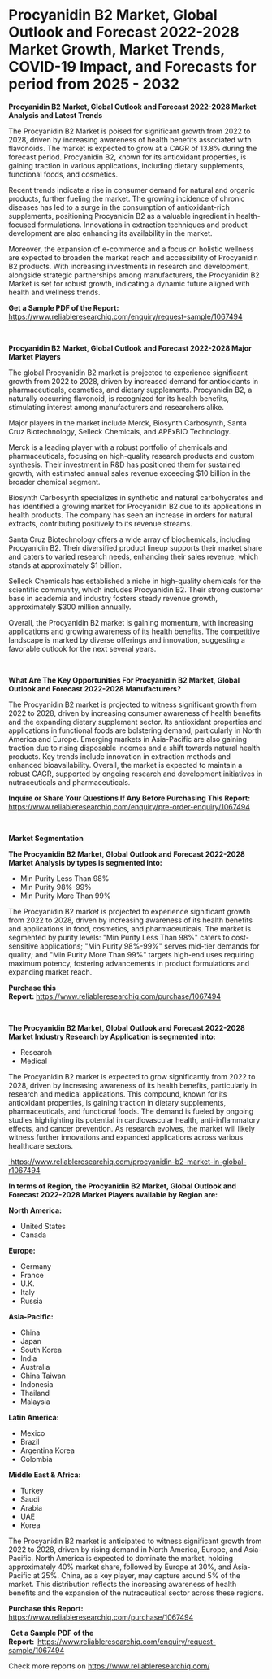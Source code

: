 <p><h1>Procyanidin B2 Market, Global Outlook and Forecast 2022-2028 Market Growth, Market Trends, COVID-19 Impact, and Forecasts for period from 2025 - 2032</h1></p><p><strong>Procyanidin B2 Market, Global Outlook and Forecast 2022-2028 Market Analysis and Latest Trends</strong></p>
<p><p>The Procyanidin B2 Market is poised for significant growth from 2022 to 2028, driven by increasing awareness of health benefits associated with flavonoids. The market is expected to grow at a CAGR of 13.8% during the forecast period. Procyanidin B2, known for its antioxidant properties, is gaining traction in various applications, including dietary supplements, functional foods, and cosmetics. </p><p>Recent trends indicate a rise in consumer demand for natural and organic products, further fueling the market. The growing incidence of chronic diseases has led to a surge in the consumption of antioxidant-rich supplements, positioning Procyanidin B2 as a valuable ingredient in health-focused formulations. Innovations in extraction techniques and product development are also enhancing its availability in the market.</p><p>Moreover, the expansion of e-commerce and a focus on holistic wellness are expected to broaden the market reach and accessibility of Procyanidin B2 products. With increasing investments in research and development, alongside strategic partnerships among manufacturers, the Procyanidin B2 Market is set for robust growth, indicating a dynamic future aligned with health and wellness trends.</p></p>
<p><strong>Get a Sample PDF of the Report:&nbsp;</strong> <a href="https://www.reliableresearchiq.com/enquiry/request-sample/1067494?utm_campaign=2269&utm_medium=2&utm_source=Github&utm_content=ia&utm_term=21032025&utm_id=procyanidin-b2-market-global-outlook-and-forecast-2022-2028">https://www.reliableresearchiq.com/enquiry/request-sample/1067494</a></p>
<p>&nbsp;</p>
<p><strong>Procyanidin B2 Market, Global Outlook and Forecast 2022-2028 Major Market Players</strong></p>
<p><p>The global Procyanidin B2 market is projected to experience significant growth from 2022 to 2028, driven by increased demand for antioxidants in pharmaceuticals, cosmetics, and dietary supplements. Procyanidin B2, a naturally occurring flavonoid, is recognized for its health benefits, stimulating interest among manufacturers and researchers alike.</p><p>Major players in the market include Merck, Biosynth Carbosynth, Santa Cruz Biotechnology, Selleck Chemicals, and APExBIO Technology. </p><p>Merck is a leading player with a robust portfolio of chemicals and pharmaceuticals, focusing on high-quality research products and custom synthesis. Their investment in R&D has positioned them for sustained growth, with estimated annual sales revenue exceeding $10 billion in the broader chemical segment.</p><p>Biosynth Carbosynth specializes in synthetic and natural carbohydrates and has identified a growing market for Procyanidin B2 due to its applications in health products. The company has seen an increase in orders for natural extracts, contributing positively to its revenue streams.</p><p>Santa Cruz Biotechnology offers a wide array of biochemicals, including Procyanidin B2. Their diversified product lineup supports their market share and caters to varied research needs, enhancing their sales revenue, which stands at approximately $1 billion.</p><p>Selleck Chemicals has established a niche in high-quality chemicals for the scientific community, which includes Procyanidin B2. Their strong customer base in academia and industry fosters steady revenue growth, approximately $300 million annually.</p><p>Overall, the Procyanidin B2 market is gaining momentum, with increasing applications and growing awareness of its health benefits. The competitive landscape is marked by diverse offerings and innovation, suggesting a favorable outlook for the next several years.</p></p>
<p>&nbsp;</p>
<p><strong>What Are The Key Opportunities For Procyanidin B2 Market, Global Outlook and Forecast 2022-2028 Manufacturers?</strong></p>
<p><p>The Procyanidin B2 market is projected to witness significant growth from 2022 to 2028, driven by increasing consumer awareness of health benefits and the expanding dietary supplement sector. Its antioxidant properties and applications in functional foods are bolstering demand, particularly in North America and Europe. Emerging markets in Asia-Pacific are also gaining traction due to rising disposable incomes and a shift towards natural health products. Key trends include innovation in extraction methods and enhanced bioavailability. Overall, the market is expected to maintain a robust CAGR, supported by ongoing research and development initiatives in nutraceuticals and pharmaceuticals.</p></p>
<p><strong>Inquire or Share Your Questions If Any Before Purchasing This Report:</strong> <a href="https://www.reliableresearchiq.com/enquiry/pre-order-enquiry/1067494?utm_campaign=2269&utm_medium=2&utm_source=Github&utm_content=ia&utm_term=21032025&utm_id=procyanidin-b2-market-global-outlook-and-forecast-2022-2028">https://www.reliableresearchiq.com/enquiry/pre-order-enquiry/1067494</a></p>
<p>&nbsp;</p>
<p><strong>Market Segmentation</strong></p>
<p><strong>The Procyanidin B2 Market, Global Outlook and Forecast 2022-2028 Market Analysis by types is segmented into:</strong></p>
<p><ul><li>Min Purity Less Than 98%</li><li>Min Purity 98%-99%</li><li>Min Purity More Than 99%</li></ul></p>
<p><p>The Procyanidin B2 market is projected to experience significant growth from 2022 to 2028, driven by increasing awareness of its health benefits and applications in food, cosmetics, and pharmaceuticals. The market is segmented by purity levels: "Min Purity Less Than 98%" caters to cost-sensitive applications; "Min Purity 98%-99%" serves mid-tier demands for quality; and "Min Purity More Than 99%" targets high-end uses requiring maximum potency, fostering advancements in product formulations and expanding market reach.</p></p>
<p><strong>Purchase this Report:&nbsp;</strong><a href="https://www.reliableresearchiq.com/purchase/1067494?utm_campaign=2269&utm_medium=2&utm_source=Github&utm_content=ia&utm_term=21032025&utm_id=procyanidin-b2-market-global-outlook-and-forecast-2022-2028">https://www.reliableresearchiq.com/purchase/1067494</a></p>
<p>&nbsp;</p>
<p><strong>The Procyanidin B2 Market, Global Outlook and Forecast 2022-2028 Market Industry Research by Application is segmented into:</strong></p>
<p><ul><li>Research</li><li>Medical</li></ul></p>
<p><p>The Procyanidin B2 market is expected to grow significantly from 2022 to 2028, driven by increasing awareness of its health benefits, particularly in research and medical applications. This compound, known for its antioxidant properties, is gaining traction in dietary supplements, pharmaceuticals, and functional foods. The demand is fueled by ongoing studies highlighting its potential in cardiovascular health, anti-inflammatory effects, and cancer prevention. As research evolves, the market will likely witness further innovations and expanded applications across various healthcare sectors.</p></p>
<p><a href="https://www.reliableresearchiq.com/procyanidin-b2-market-in-global-r1067494?utm_campaign=2269&utm_medium=2&utm_source=Github&utm_content=ia&utm_term=21032025&utm_id=procyanidin-b2-market-global-outlook-and-forecast-2022-2028">&nbsp;https://www.reliableresearchiq.com/procyanidin-b2-market-in-global-r1067494</a></p>
<p><strong>In terms of Region, the Procyanidin B2 Market, Global Outlook and Forecast 2022-2028 Market Players available by Region are:</strong></p>
<p>
    <p> <strong> North America: </strong>
        <ul>
            <li>United States</li>
            <li>Canada</li>
        </ul>
        </p> 
    <p> <strong> Europe: </strong>
        <ul>
            <li>Germany</li>
            <li>France</li>
            <li>U.K.</li>
            <li>Italy</li>
            <li>Russia</li>
        </ul>
        </p> 
    <p> <strong> Asia-Pacific: </strong>
        <ul>
            <li>China</li>
            <li>Japan</li>
            <li>South Korea</li>
            <li>India</li>
            <li>Australia</li>
            <li>China Taiwan</li>
            <li>Indonesia</li>
            <li>Thailand</li>
            <li>Malaysia</li>
        </ul>
        </p> 
    <p> <strong> Latin America: </strong>
        <ul>
            <li>Mexico</li>
            <li>Brazil</li>
            <li>Argentina Korea</li>
            <li>Colombia</li>
        </ul>
        </p> 
    <p> <strong> Middle East & Africa: </strong>
        <ul>
            <li>Turkey</li>
            <li>Saudi</li>
            <li>Arabia</li>
            <li>UAE</li>
            <li>Korea</li>
        </ul>
    </p>
    </p>
<p><p>The Procyanidin B2 market is anticipated to witness significant growth from 2022 to 2028, driven by rising demand in North America, Europe, and Asia-Pacific. North America is expected to dominate the market, holding approximately 40% market share, followed by Europe at 30%, and Asia-Pacific at 25%. China, as a key player, may capture around 5% of the market. This distribution reflects the increasing awareness of health benefits and the expansion of the nutraceutical sector across these regions.</p></p>
<p><strong>Purchase this Report: </strong><a href="https://www.reliableresearchiq.com/purchase/1067494?utm_campaign=2269&utm_medium=2&utm_source=Github&utm_content=ia&utm_term=21032025&utm_id=procyanidin-b2-market-global-outlook-and-forecast-2022-2028">https://www.reliableresearchiq.com/purchase/1067494</a></p>
<p>&nbsp;<strong>Get a Sample PDF of the Report:&nbsp;&nbsp;</strong><a href="https://www.reliableresearchiq.com/enquiry/request-sample/1067494?utm_campaign=2269&utm_medium=2&utm_source=Github&utm_content=ia&utm_term=21032025&utm_id=procyanidin-b2-market-global-outlook-and-forecast-2022-2028">https://www.reliableresearchiq.com/enquiry/request-sample/1067494</a></p>
<p><strong></strong></p>
<p>Check more reports on <a href="https://www.reliableresearchiq.com/?utm_campaign=2269&utm_medium=2&utm_source=Github&utm_content=ia&utm_term=21032025&utm_id=procyanidin-b2-market-global-outlook-and-forecast-2022-2028">https://www.reliableresearchiq.com/</a></p>